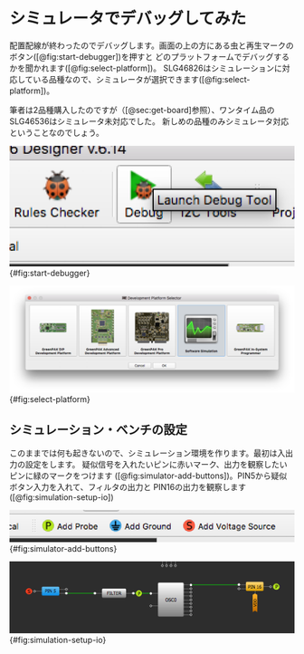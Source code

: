 # シミュレータでデバッグしてみた

配置配線が終わったのでデバッグします。画面の上の方にある虫と再生マークのボタン([@fig:start-debugger])を押すと
どのプラットフォームでデバッグするかを聞かれます([@fig:select-platform])。
SLG46826はシミュレーションに対応している品種なので、シミュレータが選択できます([@fig:select-platform])。

筆者は2品種購入したのですが（[@sec:get-board]参照）、ワンタイム品のSLG46536はシミュレータ未対応でした。
新しめの品種のみシミュレータ対応ということなのでしょう。

![デバッガ起動](images/start_debugger.png){#fig:start-debugger}

![プラットフォーム選択](images/select_debug_platform.png){#fig:select-platform}

## シミュレーション・ベンチの設定

このままでは何も起きないので、シミュレーション環境を作ります。最初は入出力の設定をします。
疑似信号を入れたいピンに赤いマーク、出力を観察したいピンに緑のマークをつけます
([@fig:simulator-add-buttons])。PIN5から疑似ボタン入力を入れて、フィルタの出力と
PIN16の出力を観察します([@fig:simulation-setup-io])

![信号入力/プローブボタン](images/sim_buttons.png){#fig:simulator-add-buttons}

![IOセットアップ](images/sim_io_setup.png){#fig:simulation-setup-io}

